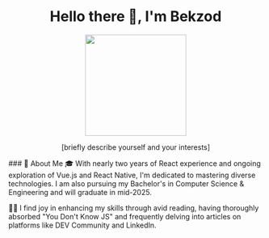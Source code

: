 <div id="header" align="center">
  <h1>Hello there 👋, I'm Bekzod</h1>
  <img src="[https://celes.club/uploads/posts/2022-06/1654711295_34-celes-club-p-oboi-koding-krasivie-38.jpg](https://yandex.ru/images/search?from=tabbar&img_url=https%3A%2F%2Fi.pinimg.com%2Foriginals%2F4a%2F46%2F6d%2F4a466de977ded3593e0ba4ebf9eb35e3.jpg&lr=10335&pos=1&rpt=simage&text=console.log%20hello%20world)" width="200" />
  <p>[briefly describe yourself and your interests]</p>
</div>
### 🚀 About Me
🎓 With nearly two years of React experience and ongoing exploration of Vue.js and React Native, I'm dedicated to mastering diverse technologies. I am also pursuing my Bachelor's in Computer Science & Engineering and will graduate in mid-2025.

👨‍💻 I find joy in enhancing my skills through avid reading, having thoroughly absorbed "You Don't Know JS" and frequently delving into articles on platforms like DEV Community and LinkedIn.


<!--
**Bek30d/Bek30d** is a ✨ _special_ ✨ repository because its `README.md` (this file) appears on your GitHub profile.

Here are some ideas to get you started:

- 🔭 I’m currently working on 
- 🌱 I’m currently learning ...
- 👯 I’m looking to collaborate on ...
- 🤔 I’m looking for help with ...
- 💬 Ask me about ...
- 📫 How to reach me: ...
- 😄 Pronouns: ...
- ⚡ Fun fact: ...
-->
